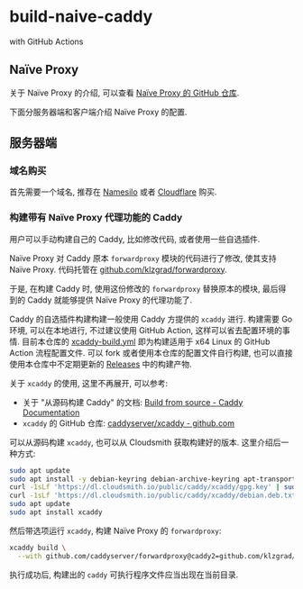 # build-naive-caddy

with GitHub Actions

## Naïve Proxy

关于 Naïve Proxy 的介绍, 可以查看 [Naïve Proxy 的 GitHub 仓库][naiveproxy].

[naiveproxy]: https://github.com/klzgrad/naiveproxy

下面分服务器端和客户端介绍 Naïve Proxy 的配置.

## 服务器端

### 域名购买

首先需要一个域名, 推荐在 [Namesilo][namesilo] 或者 [Cloudflare][cf-registrar] 购买.

[namesilo]: https://www.namesilo.com/
[cf-registrar]: https://www.cloudflare.com/products/registrar/

### 构建带有 Naïve Proxy 代理功能的 Caddy

用户可以手动构建自己的 Caddy, 比如修改代码, 或者使用一些自选插件.

Naïve Proxy 对 Caddy 原本 `forwardproxy` 模块的代码进行了修改, 使其支持 Naïve Proxy. 代码托管在 [github.com/klzgrad/forwardproxy][naive-forwardproxy].

[naive-forwardproxy]: https://github.com/klzgrad/forwardproxy

于是, 在构建 Caddy 时, 使用这份修改的 `forwardproxy` 替换原本的模块, 最后得到的 Caddy 就能够提供 Naïve Proxy 的代理功能了.

Caddy 的自选插件构建构建一般使用 Caddy 方提供的 `xcaddy` 进行. 构建需要 Go 环境, 可以在本地进行, 不过建议使用 GitHub Action, 这样可以省去配置环境的事情. 目前本仓库的 [xcaddy-build.yml](.github/workflows/xcaddy-build.yml) 即为构建适用于 x64 Linux 的 GitHub Action 流程配置文件. 可以 fork 或者使用本仓库的配置文件自行构建, 也可以直接使用本仓库中不定期更新的 [Releases](./releases/latest/) 中的构建产物.

关于 `xcaddy` 的使用, 这里不再展开, 可以参考:

- 关于 "从源码构建 Caddy" 的文档: [Build from source - Caddy Documentation](https://caddyserver.com/docs/build)
- `xcaddy` 的 GitHub 仓库: [caddyserver/xcaddy - github.com](https://github.com/caddyserver/xcaddy)

可以从源码构建 `xcaddy`, 也可以从 Cloudsmith 获取构建好的版本. 这里介绍后一种方式:

```bash
sudo apt update
sudo apt install -y debian-keyring debian-archive-keyring apt-transport-https
curl -1sLf 'https://dl.cloudsmith.io/public/caddy/xcaddy/gpg.key' | sudo gpg --dearmor -o /usr/share/keyrings/caddy-xcaddy-archive-keyring.gpg
curl -1sLf 'https://dl.cloudsmith.io/public/caddy/xcaddy/debian.deb.txt' | sudo tee /etc/apt/sources.list.d/caddy-xcaddy.list
sudo apt update
sudo apt install xcaddy
```

然后带选项运行 `xcaddy`, 构建 Naïve Proxy 的 `forwardproxy`:

```bash
xcaddy build \
  --with github.com/caddyserver/forwardproxy@caddy2=github.com/klzgrad/forwardproxy@naive
```

执行成功后, 构建出的 `caddy` 可执行程序文件应当出现在当前目录.
